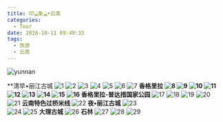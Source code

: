 ```yaml
---
title: 印ൢ象ൢ•云南
categories:
  - Tour
date: 2016-10-11 09:49:33
tags:
  - 旅游
  - 云南
---
```



![yunnan](http://image.psdpi.com/photo/yunnan/yunnan.jpg)

<!-- more -->

**清早•丽江古城
![1](http://image.psdpi.com/photo/yunnan/1.jpg) 
![2](http://image.psdpi.com/photo/yunnan/2.jpg) 
![3](http://image.psdpi.com/photo/yunnan/3.jpg) 
![4](http://image.psdpi.com/photo/yunnan/4.jpg) 
![5](http://image.psdpi.com/photo/yunnan/5.jpg) 
![6](http://image.psdpi.com/photo/yunnan/6.jpg) 
![7](http://image.psdpi.com/photo/yunnan/7.jpg) 
**香格里拉 
![8](http://image.psdpi.com/photo/yunnan/8.jpg) 
![9](http://image.psdpi.com/photo/yunnan/9.jpg) 
![10](http://image.psdpi.com/photo/yunnan/10.jpg) 
![11](http://image.psdpi.com/photo/yunnan/11.jpg) 
![12](http://image.psdpi.com/photo/yunnan/12.jpg) 
![13](http://image.psdpi.com/photo/yunnan/13.jpg) 
![14](http://image.psdpi.com/photo/yunnan/14.jpg) 
![15](http://image.psdpi.com/photo/yunnan/15.jpg) 
![16](http://image.psdpi.com/photo/yunnan/16.jpg) 
香格里拉-普达措国家公园**
![17](http://image.psdpi.com/photo/yunnan/17.jpg) 
![18](http://image.psdpi.com/photo/yunnan/18.jpg) 
![19](http://image.psdpi.com/photo/yunnan/19.jpg) 
![20](http://image.psdpi.com/photo/yunnan/20.jpg) 
![21](http://image.psdpi.com/photo/yunnan/21.jpg) 
**云南特色过桥米线** 
![22](http://image.psdpi.com/photo/yunnan/22.jpg) 
**夜•丽江古城** 
![23](http://image.psdpi.com/photo/yunnan/23.jpg)  
![24](http://image.psdpi.com/photo/yunnan/24.jpg) 
![25](http://image.psdpi.com/photo/yunnan/25.jpg) 
**大理古城**
![26](http://image.psdpi.com/photo/yunnan/26.jpg) 
**石林**
![27](http://image.psdpi.com/photo/yunnan/27.jpg) 
![28](http://image.psdpi.com/photo/yunnan/28.jpg) 
![29](http://image.psdpi.com/photo/yunnan/29.jpg) 